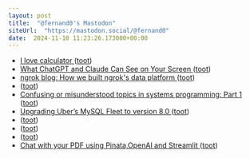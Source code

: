 ```yaml
---
layout: post
title:  "@fernand0's Mastodon"
siteUrl:  "https://mastodon.social/@fernand0"
date:  2024-11-10 11:23:26.173000+00:00
---
```

*  [I love calculator ](https://karpathy.ai/blog/calculator.htm) ([toot](https://mastodon.social/@fernand0/113458400865290641))
*  [What ChatGPT and Claude Can See on Your Screen ](https://thenewstack.io/what-chatgpt-and-claude-can-see-on-your-screen) ([toot](https://mastodon.social/@fernand0/113458135077570852))
*  [ngrok blog: How we built ngrok's data platform ](https://ngrok.com/blog-post/how-we-built-ngroks-data-platfor) ([toot](https://mastodon.social/@fernand0/113457910413245918))
*  [ ](https://mastodon.manalejandro.com/@ale) ([toot](https://mastodon.social/@fernand0/113457448707696729))
*  [Confusing or misunderstood topics in systems programming: Part 1 ](https://pthorpe92.dev/programming/systems/threads-async-runtimes-part0) ([toot](https://mastodon.social/@fernand0/113457062430443317))
*  [Upgrading Uber’s MySQL Fleet to version 8.0 ](https://www.uber.com/en-JO/blog/upgrading-ubers-mysql-fleet) ([toot](https://mastodon.social/@fernand0/113456293843821934))
*  [ ](https://masto.es/@aperalesf) ([toot](https://mastodon.social/@fernand0/113455136288813052))
*  [ ](https://mastodon.social/@joseli) ([toot](https://mastodon.social/@fernand0/113455135942655943))
*  [ ](https://masto.es/@aperalesf) ([toot](https://mastodon.social/@fernand0/113454479396673821))
*  [Chat with your PDF using Pinata,OpenAI and Streamlit ](https://dev.to/jagroop2001/building-a-chat-with-pdfs-using-pinataopenai-and-streamlit-3jb) ([toot](https://mastodon.social/@fernand0/113454326836256747))
